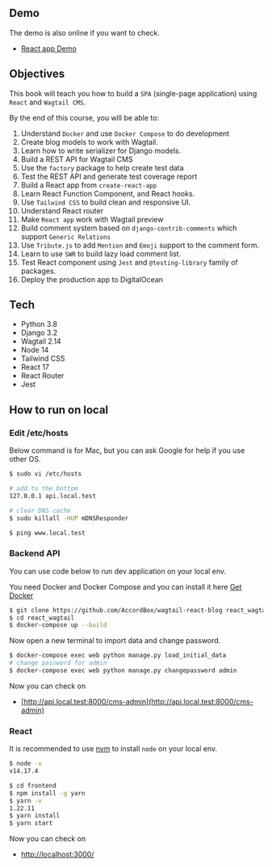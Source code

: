 ## Demo

The demo is also online if you want to check.

* [React app Demo](http://react-wagtail.accordbox.com)

## Objectives

This book will teach you how to build a `SPA` (single-page application) using `React` and `Wagtail CMS`.

By the end of this course, you will be able to:

1. Understand `Docker` and use `Docker Compose` to do development
1. Create blog models to work with Wagtail.
1. Learn how to write serializer for Django models.
1. Build a REST API for Wagtail CMS
1. Use the `factory` package to help create test data
1. Test the REST API and generate test coverage report
1. Build a React app from `create-react-app`
1. Learn React Function Component, and React hooks.
1. Use `Tailwind CSS` to build clean and responsive UI.
1. Understand React router
1. Make `React app` work with Wagtail preview
1. Build comment system based on `django-contrib-comments` which support `Generic Relations`
1. Use `Tribute.js` to add `Mention` and `Emoji` support to the comment form.
1. Learn to use `SWR` to build lazy load comment list.
1. Test React component using `Jest` and `@testing-library` family of packages.
1. Deploy the production app to DigitalOcean

## Tech

* Python 3.8
* Django 3.2
* Wagtail 2.14
* Node 14
* Tailwind CSS
* React 17
* React Router
* Jest

## How to run on local

### Edit /etc/hosts

Below command is for Mac, but you can ask Google for help if you use other OS.

```bash
$ sudo vi /etc/hosts

# add to the bottom
127.0.0.1 api.local.test

# clear DNS cache
$ sudo killall -HUP mDNSResponder 
```

```bash
$ ping www.local.test
```

### Backend API

You can use code below to run dev application on your local env.

You need Docker and Docker Compose and you can install it here [Get Docker](https://docs.docker.com/get-docker/)

```bash
$ git clone https://github.com/AccordBox/wagtail-react-blog react_wagtail
$ cd react_wagtail
$ docker-compose up --build
```

Now open a new terminal to import data and change password.

```bash
$ docker-compose exec web python manage.py load_initial_data
# change password for admin
$ docker-compose exec web python manage.py changepassword admin
```

Now you can check on

* [http://api.local.test:8000/cms-admin](http://api.local.test:8000/cms-admin)

### React

It is recommended to use [nvm](https://github.com/nvm-sh/nvm) to install `node` on your local env.

```bash
$ node -v
v14.17.4
```

```bash
$ cd frontend
$ npm install -g yarn
$ yarn -v
1.22.11
$ yarn install
$ yarn start
```

Now you can check on

* [http://localhost:3000/](http://localhost:3000/)

